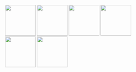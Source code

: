 <img src="https://github.com/user-attachments/assets/83a6aad0-5465-48fd-866f-43f767472428" width="100" height="100" />
<img src="https://github.com/user-attachments/assets/f7188591-3b22-461a-b945-b1d46ec276b4" width="100" height="100" />
<img src="https://github.com/user-attachments/assets/d19f7d9d-144c-4d97-b422-20e064c96508" width="100" height="100" />
<img src="https://github.com/user-attachments/assets/5fa8801e-8bff-429d-86bc-73d7e9a36eef" width="100" height="100" />
<img src="https://github.com/user-attachments/assets/2fe50163-adba-4635-98ef-7e9020547c7f" width="100" height="100" />
<img src="https://github.com/user-attachments/assets/b2526754-765a-4ef3-8517-f7e73ae513c2" width="100" height="100" />
